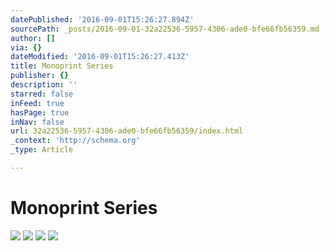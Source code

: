 ```yaml
---
datePublished: '2016-09-01T15:26:27.894Z'
sourcePath: _posts/2016-09-01-32a22536-5957-4306-ade0-bfe66fb56359.md
author: []
via: {}
dateModified: '2016-09-01T15:26:27.413Z'
title: Monoprint Series
publisher: {}
description: ''
starred: false
inFeed: true
hasPage: true
inNav: false
url: 32a22536-5957-4306-ade0-bfe66fb56359/index.html
_context: 'http://schema.org'
_type: Article

---
```

# Monoprint Series
![](https://the-grid-user-content.s3-us-west-2.amazonaws.com/ebd4c88e-c478-4dc5-97a4-2bcf3bc553e0.jpg)
![](https://the-grid-user-content.s3-us-west-2.amazonaws.com/53058ca1-75f9-4f40-93e6-418f02acd2a3.jpg)
![](https://the-grid-user-content.s3-us-west-2.amazonaws.com/ab561920-4a61-4844-8ef5-0676d6a9c05f.jpg)
![](https://the-grid-user-content.s3-us-west-2.amazonaws.com/bbf2095f-be4a-4ce9-8993-7f802e84a97a.jpg)